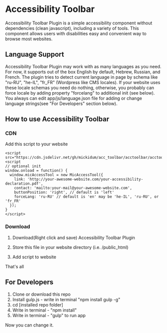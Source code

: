 # Accessibility Toolbar

Accessibility Toolbar Plugin is a simple accessibility component without 
dependencies (clean javascript), including a variety of tools. This component
allows users with disabilities easy and convenient way to browse most websites.

## Language Support

Accessibility Toolbar Plugin may work with as many languages as you need. 
For now, it supports out of the box English by default, Hebrew, Russian, 
and French. The plugin tries to detect current language in page by 
schema like "ru-RU", "he-IL", "fr_FR" (Wordpress like CMS locales). 
If your website uses these locale schemas you need do nothing, otherwise, 
you probably can force locale by adding property "forcelang" to additional 
init (see below). You always can edit app/js/language.json file for adding 
or change language strings(see "For Developers" section below).


## How to use Accessibility Toolbar

### CDN

Add this script to your website


    <script src="https://cdn.jsdelivr.net/gh/mickidum/acc_toolbar/acctoolbar/acctoolbar.min.js">
    <script
    // optional init
    window.onload = function() {
      window.micAccessTool = new MicAccessTool({
        link: 'http://your-awesome-website.com/your-accessibility-declaration.pdf',
        contact: 'mailto:your-mail@your-awesome-website.com',
        buttonPosition: 'right', // default is 'left'
        forceLang: 'ru-RU' // default is 'en' may be 'he-IL', 'ru-RU', or 'fr_FR'
      });
    }
    </script>


### Download

1. Download(Right click and save) Accessibility Toolbar Plugin
2. Store this file in your website directory (i.e. /public_html)
3. Add script to website


    <script src="/path/to/acc_toolbar/acctoolbar/acctoolbar.min.js">
    <script
      // optional init
      window.onload = function() {
        window.micAccessTool = new MicAccessTool({
          link: 'http://your-awesome-website.com/your-accessibility-declaration.pdf',
          contact: 'mailto:your-mail@your-awesome-website.com',
          buttonPosition: 'right', // default is 'left'
          forceLang: 'ru-RU' // default is 'en' may be 'he-IL', 'ru-RU', or 'fr_FR'
        });
      }
    </script>

That's all


## For Developers

1. Clone or download this repo
2. Install gulp.js - write in terminal "npm install gulp -g"
3. cd [installed repo folder]
4. Write in terminal - "npm install"
5. Write in terminal - "gulp" to run app

Now you can change it.

